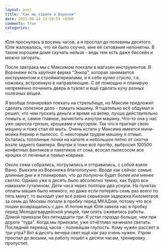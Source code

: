 ```yaml
---
layout: post
title: "Как мы ездили в Воронеж"
date: 2015-06-14 23:59:59 +0300
comments: true
categories: 
---
```

Юля проснулась в восемь часов, а я проспал до половины десятого. Юля жаловалась, что ей было скучно, мне её сетования непонятны. В таком хорошем доме скучать нельзя - ведь тем есть даже бассейн и можно загорать.

После завтрака мы с Максимом поехали в магазин инструментов. В Воронеже есть крупная фирма "Энкор", которая занимается инструментом и стройматериалами, и я себе купил *стусло*, т.е. ножовку, встроенную в направляющие. С её помощью я планирую непременно починить дверь в туалет и ещё сделать кучу разных полезных вещей.

Я вообще планировал поехать на стрельбище, но Максим предложил сделать полезное дело - помыть машину. Я тщательно всё обдумал и решил, что чем пускать деньги и время на ветер, лучше действительно помыть и, самое главное, вычистить изнутри машину. Что-то она у нас уже заросла грязью, крошками и мусором. Так что я пригнал свою машину и тоже стал её мыть. Очень кстати у Максима имеется мини-мойка Керхер и пылесос. С некоторым трудом машину я отмыл. Остались тополиные почки на капоте и небольшое пятно от скотча возле заднего бампера. Внутри я тоже всё протёр, выбросил 100500  конфетных фантиков и пакетиков от сока, всосал пылесосом все крошки от печенья и помыл коврики.

Около семи собрались, погрузились и отправились, с собой взяли Ваню. Выехали из Воронежа благополучно. Вроде как сейчас самые длинные дни и я планировал, что до полуночи будет более или менее светло. Однако уже в десять было абсолютно темно, как будто все намазали гуталином. Дети часа через полтора-два уснули. На пунктах оплаты машин было немного, но даже если потерять семь раз всего по пять минут, то выходит уже всё равно серьёзная задержка.Километров за семь до Москвы попали в пробку перед МКАДом, потому что все лошки возвращались с дач. И потом ещё Юля завела нас в пробку перед Молодогвардейской улицей, там опять оживились работы. Домой приехали без пятнадцати три. Я устал гораздо больше, чем при дороге "туда". Когда мы приехали, уже отчётливо начинало светать. Последний перевод часов - полнейшая глупость. Кому нужен рассвет в три утра? Вот в десять вечера свет ещё как раз очень нужен. Утром проспал до восьми, на работу пошёл к десяти часам, тренировку пропустил.
